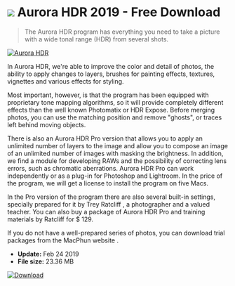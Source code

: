 # ![](https://cdn.softexe.net/static/icon/9/aurora-hdr-9039.png) Aurora HDR 2019 - Free Download

> The Aurora HDR program has everything you need to take a picture with a wide tonal range (HDR) from several shots.

[![Aurora HDR](https://gallery.dpcdn.pl/imgc/Tools/79037/g_-_420x350_1.5_-_x0663e61b-57d7-400a-b2a9-8e7e74b6bed8.png)](https://softexe.net/win/multimedia/graphics-editors/aurora-hdr:aRca.html)

In Aurora HDR, we're able to improve the color and detail of photos, the ability to apply changes to layers, brushes for painting effects, textures, vignettes and various effects for styling. 
 
 Most important, however, is that the program has been equipped with proprietary tone mapping algorithms, so it will provide completely different effects than the well known Photomatix or HDR Expose. Before merging photos, you can use the matching position and remove "ghosts", or traces left behind moving objects. 
 
 
 
  There is also an Aurora HDR Pro version that allows you to apply an unlimited number of layers to the image and allow you to compose an image of an unlimited number of images with masking the brightness. In addition, we find a module for developing RAWs and the possibility of correcting lens errors, such as chromatic aberrations. Aurora HDR Pro can work independently or as a plug-in for Photoshop and Lightroom. In the price of the program, we will get a license to install the program on five Macs. 
 
 
 In the Pro version of the program there are also several built-in settings, specially prepared for it by Trey Ratcliff , a photographer and a valued teacher. You can also buy a package of Aurora HDR Pro and training materials by Ratcliff for $ 129. 
 
 
 If you do not have a well-prepared series of photos, you can download trial packages from the MacPhun website .


- **Update:** Feb 24 2019
- **File size:** 23.36 MB

[![Download](https://cdn.softexe.net/static/img/download.png)](https://softexe.net/win/multimedia/graphics-editors/aurora-hdr:aRca.html)

